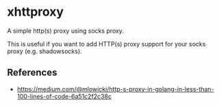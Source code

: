 # xhttproxy

A simple http(s) proxy using socks proxy.

This is useful if you want to add HTTP(s) proxy support for your socks
proxy (e.g. shadowsocks).

## References

- https://medium.com/@mlowicki/http-s-proxy-in-golang-in-less-than-100-lines-of-code-6a51c2f2c38c
